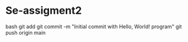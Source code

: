 # Se-assigment2
bash
git add 
git commit -m "Initial commit with Hello, World! program"
git push origin main
